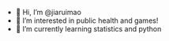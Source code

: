 - 👋 Hi, I’m @jiaruimao
- 🤖️ I’m interested in public health and games!
- 🌱 I’m currently learning statistics and python

<!---
jiaruimao/jiaruimao is a ✨ special ✨ repository because its `README.md` (this file) appears on your GitHub profile.
You can click the Preview link to take a look at your changes.
--->
